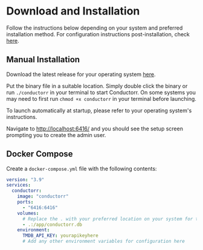 # Download and Installation

Follow the instructions below depending on your system and preferred installation method. For configuration instructions post-installation, check [here](/guide/configuration.html).

## Manual Installation

Download the latest release for your operating system [here](https://github.com/lsnow99/conductorr/releases).

Put the binary file in a suitable location. Simply double click the binary or run `./conductorr` in your terminal to start Conductorr. On some systems you may need to first run `chmod +x conductorr` in your terminal before launching.

To launch automatically at startup, please refer to your operating system's instructions.

Navigate to [http://localhost:6416/](http://localhost:6416/) and you should see the setup screen prompting you to create the admin user.

## Docker Compose

Create a `docker-compose.yml` file with the following contents:

```yml
version: "3.9"
services:
  conductorr:
    image: "conductorr"
    ports:
      - "6416:6416"
    volumes:
      # Replace the . with your preferred location on your system for the database file
      - .:/app/conductorr.db  
    environment:
      TMDB_API_KEY: yourapikeyhere
      # Add any other environment variables for configuration here
```
